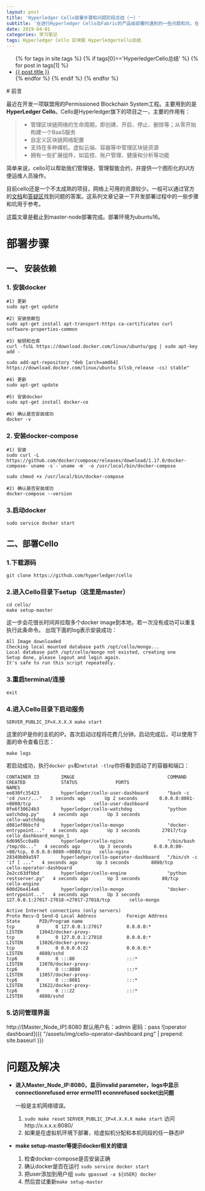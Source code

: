 ```yaml
---
layout: post
title: 'Hyperledger Cello部署步骤和问题阶段总结（一）'
subtitle: '在进行Hyperledger Cello及Fabric的产品级部署时遇到的一些问题和坑，在这里记录一下。'
date: 2019-04-01
categories: 学习笔记
tags: Hyperledger Cello 区块链 HyperledgerCello总结
---
```

<ul>
  {% for tags in site.tags %}
  	{% if tags[0]=='HyperledgerCello总结' %}
	    {% for post in tags[1] %}
      		<li><a href="{{ site.baseurl }}{{ post.url}}">{{ post.title }}</a></li>
    	{% endfor %}
    {% endif %}
  {% endfor %}
</ul>
# 前言

最近在开发一项联盟用的Permissioned Blockchain System工程。主要用到的是**HyperLedger Cello**。Cello是Hyperledger旗下的项目之一，主要的作用有：

>- 管理区块链网络的生命周期，即创建、开启、停止、删除等；从零开始构建一个BaaS服务
>- 自定义区块链网络配置
>- 支持在多种裸机、虚拟云端、容器等中管理区块链资源
>- 拥有一些扩展组件，如监控、账户管理、健康和分析等功能

简单来说，cello可以帮助我们管理链、管理智能合约，并提供一个图形化的UI方便运维人员操作。

目前cello还是一个不太成熟的项目，网络上可用的资源较少。一般可以通过官方的[文档](https://cello.readthedocs.io/en/latest/)和[答疑区](https://chat.hyperledger.org/channel/cello)找到问题的答案。这系列文章记录一下开发部署过程中的一些步骤和坑用于参考。

这篇文章是截止到master-node部署完成。部署环境为ubuntu16。

# 部署步骤

## 一、 安装依赖

### 1. 安装docker
```
#1) 更新
sudo apt-get update

#2) 安装依赖包
sudo apt-get install apt-transport-https ca-certificates curl software-properties-common

#3) 秘钥和仓库
curl -fsSL https://download.docker.com/linux/ubuntu/gpg | sudo apt-key add -

sudo add-apt-repository "deb [arch=amd64] https://download.docker.com/linux/ubuntu $(lsb_release -cs) stable"

#4) 更新
sudo apt-get update

#5) 安装docker
sudo apt-get install docker-ce

#6) 确认是否安装成功
docker -v
```
### 2. 安装docker-compose
```
#1) 安装
sudo curl -L https://github.com/docker/compose/releases/download/1.17.0/docker-compose-`uname -s`-`uname -m` -o /usr/local/bin/docker-compose

sudo chmod +x /usr/local/bin/docker-compose

#2) 确认是否安装成功
docker-compose --version
```
### 3.启动docker
```
sudo service docker start
```
## 二、部署Cello

### 1.下载源码
```
git clone https://github.com/hyperledger/cello
```
### 2.进入Cello目录下setup（这里是master）
```
cd cello/
make setup-master
```
这一步会花很长时间并拉取多个docker image到本地，若一次没有成功可以重复执行此条命令。
出现下面的log表示安装成功：
```
All Image downloaded 
Checking local mounted database path /opt/cello/mongo...
Local database path /opt/cello/mongo not existed, creating one
Setup done, please logout and login again.
It's safe to run this script repeatedly.
```
### 3.重启terminal/连接

```
exit
```
### 4.进入Cello目录下启动服务
```
SERVER_PUBLIC_IP=X.X.X.X make start
```
这里的IP是你的主机的IP。首次启动过程将花费几分钟。启动完成后，可以使用下面的命令查看日志：
```
make logs
```
若启动成功，执行`docker ps`和`netstat -tlnp`你将看到启动了的容器和端口：
```
CONTAINER ID        IMAGE                                  COMMAND                  CREATED             STATUS              PORTS                                        NAMES
ee830fc35423        hyperledger/cello-user-dashboard       "bash -c 'cd /usr/..."   3 seconds ago       Up 2 seconds        0.0.0.0:8081->8080/tcp                       cello-user-dashboard
0fe6f30624b3        hyperledger/cello-watchdog             "python watchdog.py"     4 seconds ago       Up 3 seconds                                                     cello-watchdog
d081ef0bbcfd        hyperledger/cello-mongo                "docker-entrypoint..."   4 seconds ago       Up 3 seconds        27017/tcp                                    cello_dashboard_mongo_1
6d6965cc0a8b        hyperledger/cello-nginx                "/bin/bash /tmp/do..."   4 seconds ago       Up 3 seconds        0.0.0.0:80->80/tcp, 0.0.0.0:8080->8080/tcp   cello-nginx
28349b09a597        hyperledger/cello-operator-dashboard   "/bin/sh -c 'if [ ..."   4 seconds ago       Up 3 seconds        8080/tcp                                     cello-operator-dashboard
2e2cc63dfbbd        hyperledger/cello-engine               "python restserver.py"   4 seconds ago       Up 3 seconds        80/tcp                                       cello-engine
600d26e414a6        hyperledger/cello-mongo                "docker-entrypoint..."   4 seconds ago       Up 3 seconds        127.0.0.1:27017-27018->27017-27018/tcp       cello-mongo

```
```
Active Internet connections (only servers)
Proto Recv-Q Send-Q Local Address           Foreign Address         State       PID/Program name    
tcp        0      0 127.0.0.1:27017         0.0.0.0:*               LISTEN      13043/docker-proxy- 
tcp        0      0 127.0.0.1:27018         0.0.0.0:*               LISTEN      13026/docker-proxy- 
tcp        0      0 0.0.0.0:22              0.0.0.0:*               LISTEN      4880/sshd           
tcp6       0      0 :::80                   :::*                    LISTEN      13070/docker-proxy- 
tcp6       0      0 :::8080                 :::*                    LISTEN      13057/docker-proxy- 
tcp6       0      0 :::8081                 :::*                    LISTEN      13622/docker-proxy- 
tcp6       0      0 :::22                   :::*                    LISTEN      4880/sshd   
```
### 5.访问管理界面
http://[Master_Node_IP]:8080          默认用户名：admin 密码：pass
![operator dashboard]({{ "/assets/img/cello-operator-dashboard.png" | prepend: site.baseurl }})

# 问题及解决
- **进入Master_Node_IP:8080，显示invalid parameter，logs中显示connectionrefused error errno111 econnrefused socket出问题**

	一般是主机网络错误。
	1. `sudo make reset` `SERVER_PUBLIC_IP=X.X.X.X make start`
		访问http://x.x.x.x:8080/
	2. 如果是在虚拟机环境下部署，给虚拟机分配和本机同段的任一静态IP
	
- **make setup-master等提示docker相关的错误**

	1. 检查docker-compose是否安装正确
	2. 确认docker是否在运行 `sudo service docker start`
	3. 把user添加到用户组 `sudo gpasswd -a ${USER} docker`
	4. 然后尝试重新`make setup-master`
